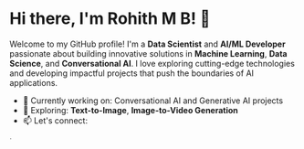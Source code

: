 # Hi there, I'm Rohith M B! 👋

Welcome to my GitHub profile! I'm a **Data Scientist** and **AI/ML Developer** passionate about building innovative solutions in **Machine Learning**, **Data Science**, and **Conversational AI**. I love exploring cutting-edge technologies and developing impactful projects that push the boundaries of AI applications.

- 🔭 Currently working on: Conversational AI and Generative AI projects
- 🌱 Exploring: **Text-to-Image**, **Image-to-Video Generation**
- 📫 Let's connect:

<!DOCTYPE html>
<html lang="en">
<head>
    <meta charset="UTF-8">
    <meta name="viewport" content="width=device-width, initial-scale=1.0">
    <title>LinkedIn Logo with Link</title>
    <style>
        .linkedin-logo {
            width: 4px;
            height: 4px;
        }
    </style>
</head>
<body>
    <a href="www.linkedin.com/in/rohithekm" target="_blank" title="Visit my LinkedIn profile">
        <img src="https://upload.wikimedia.org/wikipedia/commons/c/ca/LinkedIn_logo_initials.png" 
             alt="LinkedIn" class="linkedin-logo">
    </a>
</body>
</html>

